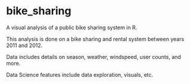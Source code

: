 # bike_sharing
A visual analysis of a public bike sharing system in R.

This analysis is done on a bike sharing and rental system between years 2011 and 2012. 

Data includes details on season, weather, windspeed, user counts, and more. 

Data Science features include data exploration, visuals, etc.
